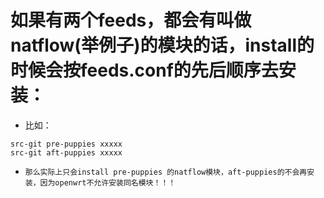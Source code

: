 # 如果有两个feeds，都会有叫做natflow(举例子)的模块的话，install的时候会按feeds.conf的先后顺序去安装：
- 比如：
```
src-git pre-puppies xxxxx
src-git aft-puppies xxxxx
```
- `那么实际上只会install pre-puppies 的natflow模块，aft-puppies的不会再安装，因为openwrt不允许安装同名模块！！！`
